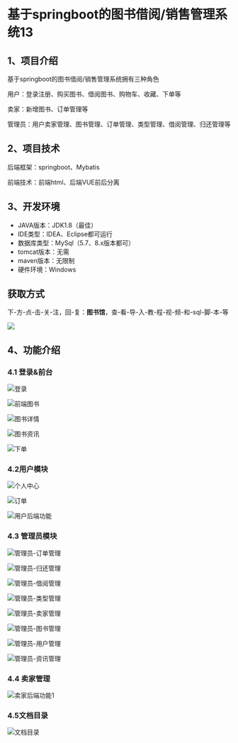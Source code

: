 # 基于springboot的图书借阅/销售管理系统13



## 1、项目介绍

基于springboot的图书借阅/销售管理系统拥有三种角色

用户：登录注册、购买图书、借阅图书、购物车、收藏、下单等

卖家：新增图书、订单管理等

管理员：用户卖家管理、图书管理、订单管理、类型管理、借阅管理、归还管理等

## 2、项目技术

后端框架：springboot、Mybatis

前端技术：前端html、后端VUE前后分离

## 3、开发环境

- JAVA版本：JDK1.8（最佳）
- IDE类型：IDEA、Eclipse都可运行
- 数据库类型：MySql（5.7、8.x版本都可） 
- tomcat版本：无需
- maven版本：无限制
- 硬件环境：Windows

## 获取方式
下-方-点-击-关-注，回-复：**图书馆**，查-看-导-入-教-程-视-频-和-sql-脚-本-等

 ![](https://www.codeshop.fun/Typora-Images/202205281253739.png)
## 4、功能介绍

### 4.1 登录&前台

![登录](https://www.codeshop.fun/Typora-Images/202409102315187.jpg)

![前端图书](https://www.codeshop.fun/Typora-Images/202409102315632.jpg)

![图书详情](https://www.codeshop.fun/Typora-Images/202409102315032.jpg)

![图书资讯](https://www.codeshop.fun/Typora-Images/202409102315996.jpg)

![下单](https://www.codeshop.fun/Typora-Images/202409102315178.jpg)

### 4.2用户模块

![个人中心](https://www.codeshop.fun/Typora-Images/202409102315326.jpg)

![订单](https://www.codeshop.fun/Typora-Images/202409102315011.jpg)

![用户后端功能](https://www.codeshop.fun/Typora-Images/202409102315676.jpg)

### 4.3 管理员模块

![管理员-订单管理](https://www.codeshop.fun/Typora-Images/202409102315885.jpg)

![管理员-归还管理](https://www.codeshop.fun/Typora-Images/202409102315941.jpg)

![管理员-借阅管理](https://www.codeshop.fun/Typora-Images/202409102315054.jpg)

![管理员-类型管理](https://www.codeshop.fun/Typora-Images/202409102315985.jpg)

![管理员-卖家管理](https://www.codeshop.fun/Typora-Images/202409102315015.jpg)

![管理员-图书管理](https://www.codeshop.fun/Typora-Images/202409102315098.jpg)

![管理员-用户管理](https://www.codeshop.fun/Typora-Images/202409102315585.jpg)

![管理员-资讯管理](https://www.codeshop.fun/Typora-Images/202409102315739.jpg)

### 4.4 卖家管理

![卖家后端功能1](https://www.codeshop.fun/Typora-Images/202409102316888.jpg)

### 4.5文档目录

![文档目录](https://www.codeshop.fun/Typora-Images/202409102315243.jpg)

